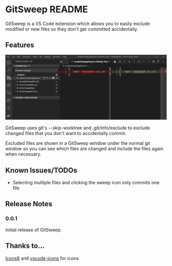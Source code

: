 # GitSweep README

GitSweep is a VS Code extension which allows you to easily exclude modified or new files so they don't get committed accidentally. 

## Features

![gitsweep in action](images/gitSweep.gif)

GitSweep uses git's --skip-worktree and .git/info/exclude to exclude changed files that you don't want to accidentally commit.

Excluded files are shown in a GitSweep window under the normal git window so you can see which files are changed and include the files again when necessary.

<!-- TODO config for skip-worktree or assume-unchanged
## Extension Settings

This extension contributes the following settings:

* `myExtension.enable`: enable/disable this extension
* `myExtension.thing`: set to `blah` to do something
-->
## Known Issues/TODOs

* Selecting multiple files and clicking the sweep icon only commits one file

## Release Notes

### 0.0.1

Initial release of GitSweep.

## Thanks to...
[Icons8](https://icons8.com) and [vscode-icons](https://github.com/microsoft/vscode-icons) for icons